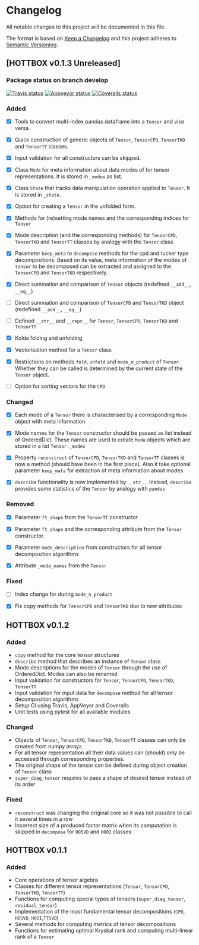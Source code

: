 # Changelog
All notable changes to this project will be documented in this file.

The format is based on [Keep a Changelog](http://keepachangelog.com/en/1.0.0/)
and this project adheres to [Semantic Versioning](http://semver.org/spec/v2.0.0.html).

## [HOTTBOX v0.1.3 Unreleased]

### Package status on branch develop
[![Travis status](https://img.shields.io/travis/hottbox/hottbox/develop.svg?label=TravisCI)](https://travis-ci.org/hottbox/hottbox/)
[![Appveyor status](https://ci.appveyor.com/api/projects/status/2ct6ku31v351s3d3/branch/develop?svg=true)](https://ci.appveyor.com/project/IlyaKisil/hottbox-6jq6a/branch/develop)
[![Coveralls status](https://img.shields.io/coveralls/github/hottbox/hottbox/develop.svg)](https://coveralls.io/github/hottbox/hottbox)

### Added

- [x] Tools to convert multi-index pandas dataframe into a `Tensor` and vise versa.
- [x] Quick construction of generic objects of `Tensor`, `TensorCPD`, `TensorTKD` and `TensorTT` classes.
- [x] Input validation for all constructors can be skipped.

- [x] Class `Mode` for meta information about data modes of for tensor representations.
      It is stored in `_modes` as list.
- [x] Class `State` that tracks data manipulation operation applied to `Tensor`.
      It is stored in `_state`.
      
- [x] Option for creating a `Tensor` in the unfolded form.
- [x] Methods for (re)setting mode names and the corresponding indices for `Tensor`
- [x] Mode description (and the corresponding methods) for `TensorCPD`, `TensorTKD` and `TensorTT` classes 
      by analogy with the `Tensor` class
- [x] Parameter `keep_meta` to `decompose` methods for the cpd and tucker type decompositions.
      Based on its value, meta information of the modes of `tensor` to be decomposed can be extracted
      and assigned to the `TensorCPD` and `TensorTKD` respectively. 

- [x] Direct summation and comparison of `Tensor` objects (redefined `__add__`, `__eq__`)
- [ ] Direct summation and comparison of `TensorCPD` and `TensorTKD` object (redefined `__add__`, `__eq__`)      
- [ ] Defined `__str__` and `__repr__` for  `Tensor`, `TensorCPD`, `TensorTKD` and `TensorTT`

- [x] Kolda folding and unfolding
- [x] Vectorisation method for a `Tensor` class
- [x] Restrictions on methods `fold`, `unfold` and `mode_n_product` of `Tensor`.
      Whether they can be called is determined by the current state of the `Tensor` object.
- [ ] Option for sorting vectors for the `CPD`


### Changed

- [x] Each mode of a `Tensor` there is characterised by a corresponding `Mode` object with meta information
- [x] Mode names for the `Tensor` constructor should be passed as list instead of OrderedDict.
      These names are used to create `Mode` objects which are stored in a  list `Tensor._modes`
- [x] Property `reconstruct` of `TensorCPD`, `TensorTKD` and `TensorTT` classes is now a method 
      (should have been in the first place). Also it take optional parameter `keep_mata` for extraction
      of meta information about modes
- [x] `describe` functionality is now implemented by `__str__`. Instead, `describe` provides some
      statistics of the `Tensor` by analogy with `pandas`
       

### Removed

- [x] Parameter `ft_shape` from the `TensorTT` constructor
- [x] Parameter `ft_shape` and the corresponding attribute from the `Tensor` constructor.
- [x] Parameter `mode_description` from constructors for all tensor decomposition algorithms
- [x] Attribute `_mode_names` from the `Tensor`


### Fixed

- [ ] Index change for during `mode_n_product`
- [x] Fix copy methods for `TensorCPD` and `TensorTKD` due to new attributes



## HOTTBOX v0.1.2

### Added

- `copy` method for the core tensor structures
- `describe` method that describes an instance of `Tensor` class
- Mode descriptions for the modes of `Tensor` through the use of OrderedDict.
 Modes can also be renamed
- Input validation for constructors for `Tensor`, `TensorCPD`, `TensorTKD`, `TensorTT`
- Input validation for input data for `decompose` method for all tensor decomposition algorithms
- Setup CI using Travis, AppVeyor and Coveralls
- Unit tests using pytest for all available modules


### Changed

- Objects of `Tensor`, `TensorCPD`, `TensorTKD`, `TensorTT` classes can only be created from numpy arrays
- For all tensor representation all their data values can (should) only be accessed through corresponding properties.
- The original shape of the tensor can be defined during object creation of `Tensor` class
- `super_diag_tensor` requires to pass a shape of desired tensor instead of its order


### Fixed

- `reconstruct` was changing the original core so it was not possible to call it several times in a row
- Incorrect size of a produced factor matrix when its computation is skipped in `decompose` for `HOSVD` and `HOOI` classes 



## HOTTBOX v0.1.1

### Added

- Core operations of tensor algebra
- Classes for different tensor representations (`Tensor`, `TensorCPD`, `TensorTKD`, `TensorTT`)
- Functions for computing special types of tensors (`super_diag_tensor`, `residual_tensor`)
- Implementation of the most fundamental tensor decompositions (`CPD`, `HOSVD`, `HOOI`,`TTSVD`)
- Several methods for computing metrics of tensor decompositions
- Functions for estimating optimal Kryskal rank and computing multi-linear rank of a `Tensor`
